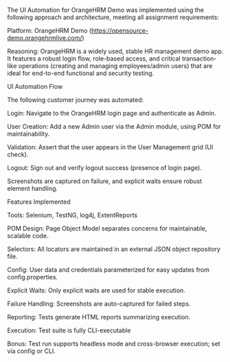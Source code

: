 The UI Automation for OrangeHRM Demo was implemented using the following approach and architecture, meeting all assignment requirements:



Platform: OrangeHRM Demo (https://opensource-demo.orangehrmlive.com/)



Reasoning: OrangeHRM is a widely used, stable HR management demo app. It features a robust login flow, role-based access, and critical transaction-like operations (creating and managing employees/admin users) that are ideal for end-to-end functional and security testing.





UI Automation Flow

The following customer journey was automated:

Login: Navigate to the OrangeHRM login page and authenticate as Admin.

User Creation: Add a new Admin user via the Admin module, using POM for maintainability.

Validation: Assert that the user appears in the User Management grid (UI check).

Logout: Sign out and verify logout success (presence of login page).

Screenshots are captured on failure, and explicit waits ensure robust element handling.



Features Implemented

Tools: Selenium, TestNG, log4j, ExtentReports

POM Design: Page Object Model separates concerns for maintainable, scalable code.

Selectors: All locators are maintained in an external JSON object repository file.

Config: User data and credentials parameterized for easy updates from config.properties.

Explicit Waits: Only explicit waits are used for stable execution.

Failure Handling: Screenshots are auto-captured for failed steps.

Reporting: Tests generate HTML reports summarizing execution.

Execution: Test suite is fully CLI-executable

Bonus: Test run supports headless mode and cross-browser execution; set via config or CLI.



